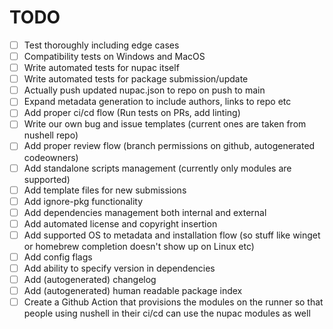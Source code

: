 # TODO
- [ ] Test thoroughly including edge cases
- [ ] Compatibility tests on Windows and MacOS
- [ ] Write automated tests for nupac itself
- [ ] Write automated tests for package submission/update
- [ ] Actually push updated nupac.json to repo on push to main
- [ ] Expand metadata generation to include authors, links to repo etc
- [ ] Add proper ci/cd flow (Run tests on PRs, add linting)
- [ ] Write our own bug and issue templates (current ones are taken from nushell repo)
- [ ] Add proper review flow (branch permissions on github, autogenerated codeowners)
- [ ] Add standalone scripts management (currently only modules are supported)
- [ ] Add template files for new submissions
- [ ] Add ignore-pkg functionality
- [ ] Add dependencies management both internal and external
- [ ] Add automated license and copyright insertion
- [ ] Add supported OS to metadata and installation flow (so stuff like winget or homebrew completion doesn't show up on Linux etc)
- [ ] Add config flags
- [ ] Add ability to specify version in dependencies
- [ ] Add (autogenerated) changelog
- [ ] Add (autogenerated) human readable package index
- [ ] Create a Github Action that provisions the modules on the runner so that people using nushell in their ci/cd can use the nupac modules as well
